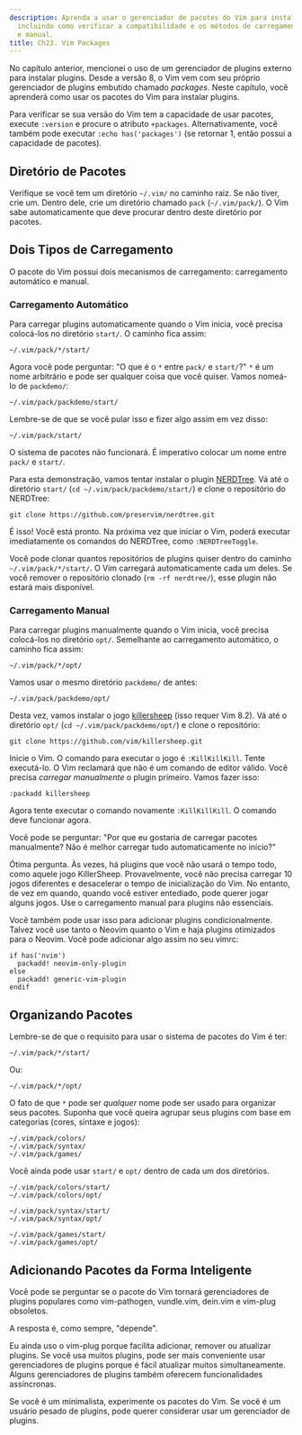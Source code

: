 ```yaml
---
description: Aprenda a usar o gerenciador de pacotes do Vim para instalar plugins,
  incluindo como verificar a compatibilidade e os métodos de carregamento automático
  e manual.
title: Ch23. Vim Packages
---
```


No capítulo anterior, mencionei o uso de um gerenciador de plugins externo para instalar plugins. Desde a versão 8, o Vim vem com seu próprio gerenciador de plugins embutido chamado *packages*. Neste capítulo, você aprenderá como usar os pacotes do Vim para instalar plugins.

Para verificar se sua versão do Vim tem a capacidade de usar pacotes, execute `:version` e procure o atributo `+packages`. Alternativamente, você também pode executar `:echo has('packages')` (se retornar 1, então possui a capacidade de pacotes).

## Diretório de Pacotes

Verifique se você tem um diretório `~/.vim/` no caminho raiz. Se não tiver, crie um. Dentro dele, crie um diretório chamado `pack` (`~/.vim/pack/`). O Vim sabe automaticamente que deve procurar dentro deste diretório por pacotes.

## Dois Tipos de Carregamento

O pacote do Vim possui dois mecanismos de carregamento: carregamento automático e manual.

### Carregamento Automático

Para carregar plugins automaticamente quando o Vim inicia, você precisa colocá-los no diretório `start/`. O caminho fica assim:

```shell
~/.vim/pack/*/start/
```

Agora você pode perguntar: "O que é o `*` entre `pack/` e `start/`?" `*` é um nome arbitrário e pode ser qualquer coisa que você quiser. Vamos nomeá-lo de `packdemo/`:

```shell
~/.vim/pack/packdemo/start/
```

Lembre-se de que se você pular isso e fizer algo assim em vez disso:

```shell
~/.vim/pack/start/
```

O sistema de pacotes não funcionará. É imperativo colocar um nome entre `pack/` e `start/`.

Para esta demonstração, vamos tentar instalar o plugin [NERDTree](https://github.com/preservim/nerdtree). Vá até o diretório `start/` (`cd ~/.vim/pack/packdemo/start/`) e clone o repositório do NERDTree:

```shell
git clone https://github.com/preservim/nerdtree.git
```

É isso! Você está pronto. Na próxima vez que iniciar o Vim, poderá executar imediatamente os comandos do NERDTree, como `:NERDTreeToggle`.

Você pode clonar quantos repositórios de plugins quiser dentro do caminho `~/.vim/pack/*/start/`. O Vim carregará automaticamente cada um deles. Se você remover o repositório clonado (`rm -rf nerdtree/`), esse plugin não estará mais disponível.

### Carregamento Manual

Para carregar plugins manualmente quando o Vim inicia, você precisa colocá-los no diretório `opt/`. Semelhante ao carregamento automático, o caminho fica assim:

```shell
~/.vim/pack/*/opt/
```

Vamos usar o mesmo diretório `packdemo/` de antes:

```shell
~/.vim/pack/packdemo/opt/
```

Desta vez, vamos instalar o jogo [killersheep](https://github.com/vim/killersheep) (isso requer Vim 8.2). Vá até o diretório `opt/` (`cd ~/.vim/pack/packdemo/opt/`) e clone o repositório:

```shell
git clone https://github.com/vim/killersheep.git
```

Inicie o Vim. O comando para executar o jogo é `:KillKillKill`. Tente executá-lo. O Vim reclamará que não é um comando de editor válido. Você precisa *carregar manualmente* o plugin primeiro. Vamos fazer isso:

```shell
:packadd killersheep
```

Agora tente executar o comando novamente `:KillKillKill`. O comando deve funcionar agora.

Você pode se perguntar: "Por que eu gostaria de carregar pacotes manualmente? Não é melhor carregar tudo automaticamente no início?"

Ótima pergunta. Às vezes, há plugins que você não usará o tempo todo, como aquele jogo KillerSheep. Provavelmente, você não precisa carregar 10 jogos diferentes e desacelerar o tempo de inicialização do Vim. No entanto, de vez em quando, quando você estiver entediado, pode querer jogar alguns jogos. Use o carregamento manual para plugins não essenciais.

Você também pode usar isso para adicionar plugins condicionalmente. Talvez você use tanto o Neovim quanto o Vim e haja plugins otimizados para o Neovim. Você pode adicionar algo assim no seu vimrc:

```shell
if has('nvim')
  packadd! neovim-only-plugin
else
  packadd! generic-vim-plugin
endif
```

## Organizando Pacotes

Lembre-se de que o requisito para usar o sistema de pacotes do Vim é ter:

```shell
~/.vim/pack/*/start/
```

Ou:

```shell
~/.vim/pack/*/opt/
```

O fato de que `*` pode ser *qualquer* nome pode ser usado para organizar seus pacotes. Suponha que você queira agrupar seus plugins com base em categorias (cores, sintaxe e jogos):

```shell
~/.vim/pack/colors/
~/.vim/pack/syntax/
~/.vim/pack/games/
```

Você ainda pode usar `start/` e `opt/` dentro de cada um dos diretórios.

```shell
~/.vim/pack/colors/start/
~/.vim/pack/colors/opt/

~/.vim/pack/syntax/start/
~/.vim/pack/syntax/opt/

~/.vim/pack/games/start/
~/.vim/pack/games/opt/
```

## Adicionando Pacotes da Forma Inteligente

Você pode se perguntar se o pacote do Vim tornará gerenciadores de plugins populares como vim-pathogen, vundle.vim, dein.vim e vim-plug obsoletos.

A resposta é, como sempre, "depende".

Eu ainda uso o vim-plug porque facilita adicionar, remover ou atualizar plugins. Se você usa muitos plugins, pode ser mais conveniente usar gerenciadores de plugins porque é fácil atualizar muitos simultaneamente. Alguns gerenciadores de plugins também oferecem funcionalidades assíncronas.

Se você é um minimalista, experimente os pacotes do Vim. Se você é um usuário pesado de plugins, pode querer considerar usar um gerenciador de plugins.